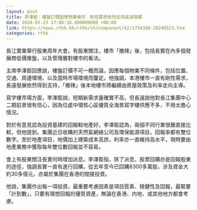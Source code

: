 ```yaml
---
layout: post
title: 李澤鉅：樓盤訂價因應物業條件　剛性需求依然支持長遠發展
date: 2024-05-23 17:08:16.000000000 +08:00
link: https://news.rthk.hk/rthk/ch/component/k2/1754388-20240523.htm
categories: rthk
---
```


長江實業舉行股東周年大會。有股東關注，樓市「撤辣」後，包括長實在內多個發展商低價推盤，以及管理層對樓市的看法。

主席李澤鉅回應說，樓盤訂價不可一概而論，因應每個物業不同條件，包括位置、交通、周邊環境、以及當時市場環境而釐定。他強調，本港樓市一直有剛性需求，長遠發展依然得到支持，「撤辣」後本地樓市將繼續由房屋政策及利率走向主導。

寫字樓市場方面，李澤鉅說，短期新需求量確實不高，但長遠說他對長江集團中心二期前景很有信心，因為位處中環核心區優質全海景寫字樓供應不多，不用太擔心情況。

對於有意見認為投資基建的回報較地產好。李澤鉅認為，兩個不同行業很難直接比較，但他提到，集團近日收購的天然氣網絡公司及環保能源項目，回報率都有雙位數字。至於地產項目，地價加上建築成本高昂，利率亦一直維持高水平，現時要由地產業務中獲取每年雙位數回報並不容易。

會上有股東關注長實何時增加派息。李澤鉅指，除了派息，股票回購亦是回報股東的途徑，強調長實一直有進行回購，從去年至今已回購8300多萬股，涉及資金大約30多億元，亦屬於集團在香港的間接投資。

他說，集團作出每一項投資，最重要考慮因素是項目質素、穩健性及回報，最緊要「計到數」，只要有理想回報的優質資產，無論在香港、内地、或其他地方都會考慮。
